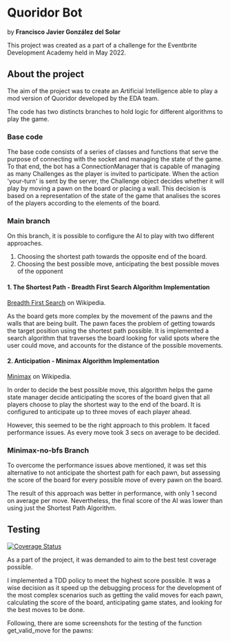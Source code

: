<h1>Quoridor Bot</h1>
by <strong>Francisco Javier González del Solar</strong>

<p>This project was created as a part of a challenge for the Eventbrite Development Academy held in May 2022.</p>

<h2>About the project</h2>
<p>The aim of the project was to create an Artificial Intelligence able to play a mod version of Quoridor developed by the EDA team.</p>
<p>The code has two distincts branches to hold logic for different algorithms to play the game.</p>

<h3>Base code</h3>
The base code consists of a series of classes and functions that serve the purpose of connecting with the socket and managing the state of the game. To that end, the bot
has a ConnectionManager that is capable of managing as many Challenges as the player is invited to participate. 
When the action 'your-turn' is sent by the server, the Challenge object decides whether it will play by moving a pawn on the board or placing a wall. This decision is 
based on a representation of the state of the game that analises the scores of the players according to the elements of the board.

<h3>Main branch</h3>

<p>On this branch, it is possible to configure the AI to play with two different approaches.</p>
<ol>
    <li>Choosing the shortest path towards the opposite end of the board.</li>
    <li>Choosing the best possible move, anticipating the best possible moves of the opponent</li>
</ol>

<h4>1. The Shortest Path - Breadth First Search Algorithm Implementation</h4>
<p><a href="https://en.wikipedia.org/wiki/Breadth-first_search">Breadth First Search</a> on Wikipedia.</p>
<p>As the board gets more complex by the movement of the pawns and the walls that are being built. The pawn faces the problem of getting towards the target position
using the shortest path possible. It is implemented a search algorithm that traverses the board looking for valid spots where the user could move, and accounts for the distance of the possible movements.</p>

<h4>2. Anticipation - Minimax Algorithm Implementation</h4>
<p><a href="https://en.wikipedia.org/wiki/Minimax">Minimax</a> on Wikipedia.</p>
<p>In order to decide the best possible move, this algorithm helps the game state manager decide anticipating the scores of the board given that all players choose to play the shortest way to the end of the board. It is configured to anticipate up to three moves of each player ahead.</p>

<p>However, this seemed to be the right approach to this problem. It faced performance issues. As every move took 3 secs on average to be decided.</p>

<h3>Minimax-no-bfs Branch</h3>

<p>To overcome the performance issues above mentioned, it was set this alternative to not anticipate the shortest path for each pawn, but assessing the score of the board for every possible move of every pawn on the board.</p>
<p>The result of this approach was better in performance, with only 1 second on average per move. Nevertheless, the final score of the AI was lower than using just the Shortest Path Algorithm.</p>

<h2>Testing</h2>
<a href='https://coveralls.io/github/frangdelsolar/EDA?branch=main'><img src='https://coveralls.io/repos/github/frangdelsolar/EDA/badge.svg?branch=main' alt='Coverage Status' /></a>
<p>As a part of the project, it was demanded to aim to the best test coverage possible.</p>
<p>I implemented a TDD policy to meet the highest score possible. It was a wise decision as it speed up the debugging process for the development of the most complex scenarios such as getting the valid moves for each pawn, calculating the score of the board, anticipating game states, and looking for the best moves to be done.</p>

<p>Following, there are some screenshots for the testing of the function get_valid_move for the pawns: </p>
